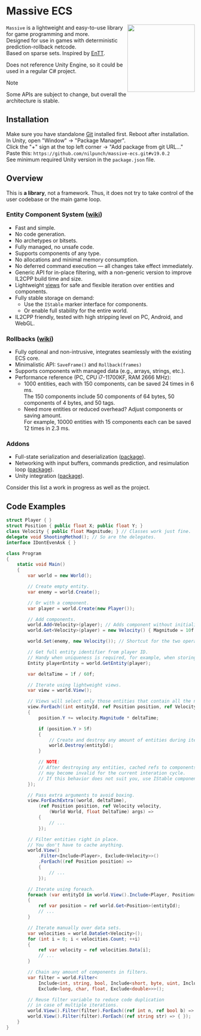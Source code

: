 # Massive ECS

<img align="right" width="180" height="180" src="https://github.com/user-attachments/assets/2a7bb2d3-75f1-43cd-8ac9-9ffb2edc0056" />

`Massive` is a lightweight and easy-to-use library for game programming and more.  
Designed for use in games with deterministic prediction-rollback netcode.  
Based on sparse sets. Inspired by [EnTT](https://github.com/skypjack/entt).

Does not reference Unity Engine, so it could be used in a regular C# project.

> [!NOTE]
> Some APIs are subject to change, but overall the architecture is stable.

## Installation

Make sure you have standalone [Git](https://git-scm.com/downloads) installed first. Reboot after installation.  
In Unity, open "Window" -> "Package Manager".  
Click the "+" sign at the top left corner -> "Add package from git URL..."  
Paste this: `https://github.com/nilpunch/massive-ecs.git#v19.0.2`  
See minimum required Unity version in the `package.json` file.

## Overview

This is **a library**, not a framework. Thus, it does not try to take control of the user codebase or the main game loop.

### Entity Component System ([wiki](https://github.com/nilpunch/massive-ecs/wiki/Entity-Component-System))

- Fast and simple.
- No code generation.
- No archetypes or bitsets.
- Fully managed, no unsafe code.
- Supports components of any type.
- No allocations and minimal memory consumption.
- No deferred command execution — all changes take effect immediately.
- Generic API for in-place filtering, with a non-generic version to improve IL2CPP build time and size.
- Lightweight [views](https://github.com/nilpunch/massive-ecs/wiki/Entity-Component-System#views) for safe and flexible iteration over entities and components.
- Fully stable storage on demand:
  - Use the `IStable` marker interface for components.
  - Or enable full stability for the entire world.
- IL2CPP friendly, tested with high stripping level on PC, Android, and WebGL.

### Rollbacks ([wiki](https://github.com/nilpunch/massive-ecs/wiki/Rollbacks))

- Fully optional and non-intrusive, integrates seamlessly with the existing ECS core.
- Minimalistic API: `SaveFrame()` and `Rollback(frames)`
- Supports components with managed data (e.g., arrays, strings, etc.).
- Performance reference (PC, CPU i7-11700KF, RAM 2666 MHz):  
  - 1000 entities, each with 150 components, can be saved 24 times in 6 ms.  
    The 150 components include 50 components of 64 bytes, 50 components of 4 bytes, and 50 tags.
  - Need more entities or reduced overhead? Adjust components or saving amount.  
    For example, 10000 entities with 15 components each can be saved 12 times in 2.3 ms.

### Addons

- Full-state serialization and deserialization ([package](https://github.com/nilpunch/massive-serialization)).
- Networking with input buffers, commands prediction, and resimulation loop ([package](https://github.com/nilpunch/massive-netcode)).
- Unity integration ([package](https://github.com/nilpunch/massive-unity-integration)).

Consider this list a work in progress as well as the project.

## Code Examples

```cs
struct Player { }
struct Position { public float X; public float Y; }
class Velocity { public float Magnitude; } // Classes work just fine.
delegate void ShootingMethod(); // So are the delegates.
interface IDontEvenAsk { }

class Program
{
	static void Main()
	{
		var world = new World();

		// Create empty entity.
		var enemy = world.Create();

		// Or with a component.
		var player = world.Create(new Player());

		// Add components.
		world.Add<Velocity>(player); // Adds component without initializing data.
		world.Get<Velocity>(player) = new Velocity() { Magnitude = 10f }; // Set the data.

		world.Set(enemy, new Velocity()); // Shortcut for the two operations above.

		// Get full entity identifier from player ID.
		// Handy when uniqueness is required, for example, when storing entities for later.
		Entity playerEntity = world.GetEntity(player);

		var deltaTime = 1f / 60f;

		// Iterate using lightweight views.
		var view = world.View();

		// Views will select only those entities that contain all the necessary components.
		view.ForEach((int entityId, ref Position position, ref Velocity velocity) =>
		{
			position.Y += velocity.Magnitude * deltaTime;

			if (position.Y > 5f)
			{
				// Create and destroy any amount of entities during iteration.
				world.Destroy(entityId);
			}

			// NOTE:
			// After destroying any entities, cached refs to components
			// may become invalid for the current interation cycle.
			// If this behavior does not suit you, use IStable components.
		});

		// Pass extra arguments to avoid boxing.
		view.ForEachExtra((world, deltaTime),
			(ref Position position, ref Velocity velocity,
				(World World, float DeltaTime) args) =>
			{
				// ...
			});

		// Filter entities right in place.
		// You don't have to cache anything.
		world.View()
			.Filter<Include<Player>, Exclude<Velocity>>()
			.ForEach((ref Position position) =>
			{
				// ...
			});

		// Iterate using foreach.
		foreach (var entityId in world.View().Include<Player, Position>())
		{
			ref var position = ref world.Get<Position>(entityId);
			// ...
		}

		// Iterate manually over data sets.
		var velocities = world.DataSet<Velocity>();
		for (int i = 0; i < velocities.Count; ++i)
		{
			ref var velocity = ref velocities.Data[i];
			// ...
		}

		// Chain any amount of components in filters.
		var filter = world.Filter<
			Include<int, string, bool, Include<short, byte, uint, Include<ushort>>>,
			Exclude<long, char, float, Exclude<double>>>();

		// Reuse filter variable to reduce code duplication
		// in case of multiple iterations.
		world.View().Filter(filter).ForEach((ref int n, ref bool b) => { });
		world.View().Filter(filter).ForEach((ref string str) => { });
	}
}
```
